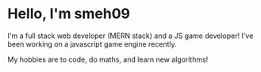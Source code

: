 # Hello, I'm smeh09

I'm a full stack web developer (MERN stack) and a JS game developer!
I've been working on a javascript game engine recently.

My hobbies are to code, do maths, and learn new algorithms!
